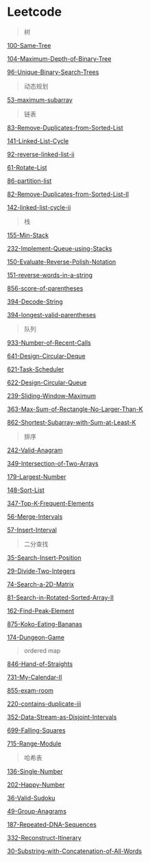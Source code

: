 # Leetcode

> 树

[100-Same-Tree](/tree/100-Same-Tree.md)

[104-Maximum-Depth-of-Binary-Tree](/tree/104-Maximum-Depth-of-Binary-Tree.md)

[96-Unique-Binary-Search-Trees](/tree/96-Unique-Binary-Search-Trees.md)

> 动态规划

[53-maximum-subarray](/dynamic_programming/53-maximum-subarray.md)

> 链表

[83-Remove-Duplicates-from-Sorted-List](/linked_list/83-Remove-Duplicates-from-Sorted-List.md)

[141-Linked-List-Cycle](/linked_list/141-Linked-List-Cycle.md)

[92-reverse-linked-list-ii](/linked_list/92-reverse-linked-list-ii.md)

[61-Rotate-List](/linked_list/61-Rotate-List.md)

[86-partition-list](/linked_list/86-partition-list.md)

[82-Remove-Duplicates-from-Sorted-List-II](/linked_list/82-Remove-Duplicates-from-Sorted-List-II.md)

[142-linked-list-cycle-ii](/linked_list/142-linked-list-cycle-ii.md)

> 栈

[155-Min-Stack](/stack/155-Min-Stack.md)

[232-Implement-Queue-using-Stacks](/stack/232-Implement-Queue-using-Stacks.md)

[150-Evaluate-Reverse-Polish-Notation](/stack/150-Evaluate-Reverse-Polish-Notation.md)

[151-reverse-words-in-a-string](/stack/151-reverse-words-in-a-string.md)

[856-score-of-parentheses](/stack/856-score-of-parentheses.md)

[394-Decode-String](/stack/394-Decode-String.md)

[394-longest-valid-parentheses](/stack/394-longest-valid-parentheses.md)

> 队列

[933-Number-of-Recent-Calls](/queue/933-Number-of-Recent-Calls.md)

[641-Design-Circular-Deque](/queue/641-Design-Circular-Deque.md)

[621-Task-Scheduler](/queue/621-Task-Scheduler.md)

[622-Design-Circular-Queue](/queue/622-Design-Circular-Queue.md)

[239-Sliding-Window-Maximum](/queue/239-Sliding-Window-Maximum.md)

[363-Max-Sum-of-Rectangle-No-Larger-Than-K](/queue/363-Max-Sum-of-Rectangle-No-Larger-Than-K.md)

[862-Shortest-Subarray-with-Sum-at-Least-K](/queue/862-Shortest-Subarray-with-Sum-at-Least-K.md)

> 排序

[242-Valid-Anagram](/sort/242-Valid-Anagram.md)

[349-Intersection-of-Two-Arrays](/sort/349-Intersection-of-Two-Arrays.md)

[179-Largest-Number](/sort/179-Largest-Number.md)

[148-Sort-List](/sort/148-Sort-List.md)

[347-Top-K-Frequent-Elements](/sort/347-Top-K-Frequent-Elements.md)

[56-Merge-Intervals](/sort/56-Merge-Intervals.md)

[57-Insert-Interval](/sort/57-Insert-Interval.md)

> 二分查找

[35-Search-Insert-Position](/binary_search/35-Search-Insert-Position.md)

[29-Divide-Two-Integers](/binary_search/29-Divide-Two-Integers.md)

[74-Search-a-2D-Matrix](/binary_search/74-Search-a-2D-Matrix.md)

[81-Search-in-Rotated-Sorted-Array-II](/binary_search/81-Search-in-Rotated-Sorted-Array-II.md)

[162-Find-Peak-Element](/binary_search/162-Find-Peak-Element.md)

[875-Koko-Eating-Bananas](/binary_search/875-Koko-Eating-Bananas.md)

[174-Dungeon-Game](/binary_search/174-Dungeon-Game.md)

> ordered map

[846-Hand-of-Straights](/ordered_map/846-Hand-of-Straights.md)

[731-My-Calendar-II](/ordered_map/731-My-Calendar-II.md)

[855-exam-room](/ordered_map/855-exam-room.md)

[220-contains-duplicate-iii](/ordered_map/220-contains-duplicate-iii.md)

[352-Data-Stream-as-Disjoint-Intervals](/ordered_map/352-Data-Stream-as-Disjoint-Intervals.md)

[699-Falling-Squares](/ordered_map/699-Falling-Squares.md)

[715-Range-Module](/ordered_map/715-Range-Module.md)

> 哈希表

[136-Single-Number](/hash_table/136-Single-Number.md)

[202-Happy-Number](/hash_table/202-Happy-Number.md)

[36-Valid-Sudoku](/hash_table/36-Valid-Sudoku.md)

[49-Group-Anagrams](/hash_table/49-Group-Anagrams.md)

[187-Repeated-DNA-Sequences](/hash_table/187-Repeated-DNA-Sequences.md)

[332-Reconstruct-Itinerary](/hash_table/332-Reconstruct-Itinerary.md)

[30-Substring-with-Concatenation-of-All-Words](/hash_table/30-Substring-with-Concatenation-of-All-Words.md)